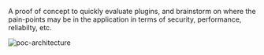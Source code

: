 A proof of concept to quickly evaluate plugins, and brainstorm on where the pain-points may be in the application in terms of security, performance, reliabilty, etc.

![poc-architecture](https://drive.google.com/open?id=0B4WfCsYX5ByaX0tFcWRWdHNNOVU)
